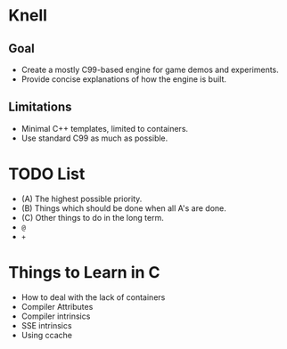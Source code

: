 # Knell

## Goal

- Create a mostly C99-based engine for game demos and experiments.
- Provide concise explanations of how the engine is built.

## Limitations

- Minimal C++ templates, limited to containers.
- Use standard C99 as much as possible.

# TODO List

- (A) The highest possible priority.
- (B) Things which should be done when all A's are done.
- (C) Other things to do in the long term.
- `@`
- `+`

# Things to Learn in C

- How to deal with the lack of containers
- Compiler Attributes
- Compiler intrinsics
- SSE intrinsics
- Using ccache

